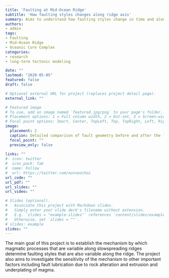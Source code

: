 ```yaml
---
title: 'Faulting at Mid-Ocean Ridge'
subtitle: 'How faulting styles changes along ridge axis'
summary: Aims to understand how faulting styles change in time and along mid-ocean ridge axis using numerical modeling. 
authors:
- admin
tags:
- Faulting
- Mid-Ocean Ridge
- Oceanic Core Complex
categories:
- research
- long-term tectonic modeling

date: ""
lastmod: "2020-05-05"
featured: false
draft: false

# Optional external URL for project (replaces project detail page).
external_link: ""

# Featured image
# To use, add an image named `featured.jpg/png` to your page's folder.
# Placement options: 1 = Full column width, 2 = Out-set, 3 = Screen-width
# Focal point options: Smart, Center, TopLeft, Top, TopRight, Left, Right, BottomLeft, Bottom, BottomRight
image:
  placement: 2
  caption: Detailed comparison of fault geometry before and after the formation of a higher angle normal fault at the magma-rich ("High M") end of a ridge segment while a large offset normal fault forming at the magma-poor ("Low M") end. For more, see [(Tian and Choi, EPSL, 2017)](https://dx.doi.org/10.1016/j.epsl.2016.10.033)
  focal_point: ""
  preview_only: false
  
links: ""
#- icon: twitter
#  icon_pack: fab
#  name: Follow
#  url: https://twitter.com/eunseochoi
url_code: ""
url_pdf: ""
url_slides: ""
url_video: ""

# Slides (optional).
#   Associate this project with Markdown slides.
#   Simply enter your slide deck's filename without extension.
#   E.g. `slides = "example-slides"` references `content/slides/example-slides.md`.
#   Otherwise, set `slides = ""`.
# slides: example
slides: ""
---
```


The main goal of this project is to establish the mechanism by which magmatic processes that are variable along slowspreading
ridges determine faulting styles that are also variable along the ridge. The project also aims to investigate the
sensitivity of the mechanism to other important factors including fault lubrication due to rock alteration and extrusion and
underplating of magma.
